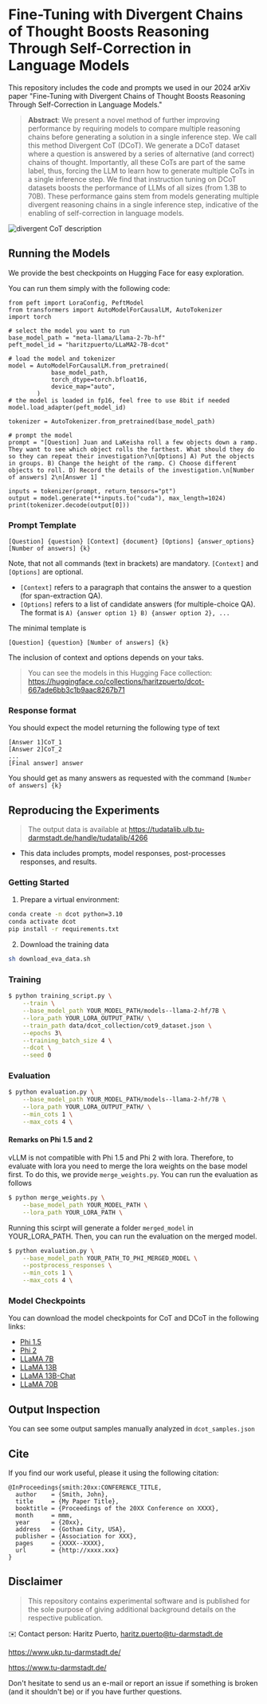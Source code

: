 # Fine-Tuning with Divergent Chains of Thought Boosts Reasoning Through Self-Correction in Language Models

This repository includes the code and prompts we used in our 2024 arXiv paper "Fine-Tuning with Divergent Chains of Thought Boosts Reasoning Through Self-Correction in Language Models."



> **Abstract**:
We present a novel method of further improving performance by requiring models to compare multiple reasoning chains before generating a solution in a single inference step. We call this method Divergent CoT (DCoT).
We generate a DCoT dataset where a question is answered by a series of alternative (and correct) chains of thought. Importantly, all these CoTs are part of the same label, thus, forcing the LLM to learn how to generate multiple CoTs in a single inference step.
We find that instruction tuning on DCoT datasets boosts the performance of LLMs of all sizes (from 1.3B to 70B). These performance gains stem from models generating multiple divergent reasoning chains in a single inference step, indicative of the enabling of self-correction in language models.

![divergent CoT description](./assets/intro.png)


## Running the Models
We provide the best checkpoints on Hugging Face for easy exploration.

You can run them simply with the following code:

```
from peft import LoraConfig, PeftModel
from transformers import AutoModelForCausalLM, AutoTokenizer
import torch

# select the model you want to run
base_model_path = "meta-llama/Llama-2-7b-hf"
peft_model_id = "haritzpuerto/LLaMA2-7B-dcot"

# load the model and tokenizer
model = AutoModelForCausalLM.from_pretrained(
            base_model_path,
            torch_dtype=torch.bfloat16,
            device_map="auto",
        )
# the model is loaded in fp16, feel free to use 8bit if needed
model.load_adapter(peft_model_id)

tokenizer = AutoTokenizer.from_pretrained(base_model_path)

# prompt the model
prompt = "[Question] Juan and LaKeisha roll a few objects down a ramp. They want to see which object rolls the farthest. What should they do so they can repeat their investigation?\n[Options] A) Put the objects in groups. B) Change the height of the ramp. C) Choose different objects to roll. D) Record the details of the investigation.\n[Number of answers] 2\n[Answer 1] "

inputs = tokenizer(prompt, return_tensors="pt")
output = model.generate(**inputs.to("cuda"), max_length=1024)
print(tokenizer.decode(output[0]))
```

### Prompt Template
```
[Question] {question} [Context] {document} [Options] {answer_options} [Number of answers] {k}
```
Note, that not all commands (text in brackets) are mandatory. `[Context]` and `[Options]` are optional. 
- `[Context]` refers to a paragraph that contains the answer to a question (for span-extraction QA).
- `[Options]` refers to a list of candidate answers (for multiple-choice QA). The format is `A) {answer option 1} B) {answer option 2}, ...`

The minimal template is

```
[Question] {question} [Number of answers] {k}
```

The inclusion of context and options depends on your taks.

> You can see the models in this Hugging Face collection: https://huggingface.co/collections/haritzpuerto/dcot-667ade6bb3c1b9aac8267b71

### Response format
You should expect the model returning the following type of text

```
[Answer 1]CoT_1
[Answer 2]CoT_2
...
[Final answer] answer
```

You should get as many answers as requested with the command `[Number of answers] {k}` 


## Reproducing the Experiments


> The output data is available at https://tudatalib.ulb.tu-darmstadt.de/handle/tudatalib/4266

- This data includes prompts, model responses, post-processes responses, and results.

### Getting Started
1. Prepare a virtual environment:
```bash
conda create -n dcot python=3.10
conda activate dcot
pip install -r requirements.txt
```

2. Download the training data
```bash
sh download_eva_data.sh
```


### Training


```bash
$ python training_script.py \
    --train \
    --base_model_path YOUR_MODEL_PATH/models--llama-2-hf/7B \
    --lora_path YOUR_LORA_OUTPUT_PATH/ \
    --train_path data/dcot_collection/cot9_dataset.json \
    --epochs 3\
    --training_batch_size 4 \
    --dcot \
    --seed 0
```

### Evaluation

```bash
$ python evaluation.py \
    --base_model_path YOUR_MODEL_PATH/models--llama-2-hf/7B \
    --lora_path YOUR_LORA_OUTPUT_PATH/ \
    --min_cots 1 \
    --max_cots 4 \
```

#### Remarks on Phi 1.5 and 2
vLLM is not compatible with Phi 1.5 and Phi 2 with lora. Therefore, to evaluate with lora you need to merge the lora weights on the base model first. To do this, we provide `merge_weights.py`. You can run the evaluation as follows

```bash
$ python merge_weights.py \
    --base_model_path YOUR_MODEL_PATH \
    --lora_path YOUR_LORA_PATH \
```

Running this scirpt will generate a folder `merged_model` in YOUR_LORA_PATH. Then, you can run the evaluation on the merged model.

```bash
$ python evaluation.py \
    --base_model_path YOUR_PATH_TO_PHI_MERGED_MODEL \
    --postprocess_responses \
    --min_cots 1 \
    --max_cots 4 \
```

### Model Checkpoints
You can download the model checkpoints for CoT and DCoT in the following links:
- [Phi 1.5](https://tudatalib.ulb.tu-darmstadt.de/handle/tudatalib/4270)
- [Phi 2](https://tudatalib.ulb.tu-darmstadt.de/handle/tudatalib/4269)
- [LLaMA 7B](https://tudatalib.ulb.tu-darmstadt.de/handle/tudatalib/4268)
- [LLaMA 13B](https://tudatalib.ulb.tu-darmstadt.de/handle/tudatalib/4267)
- [LLaMA 13B-Chat](https://tudatalib.ulb.tu-darmstadt.de/handle/tudatalib/4272)
- [LLaMA 70B](https://tudatalib.ulb.tu-darmstadt.de/handle/tudatalib/4271)

## Output Inspection
You can see some output samples manually analyzed in `dcot_samples.json`



## Cite

If you find our work useful, please it using the following citation:

```
@InProceedings{smith:20xx:CONFERENCE_TITLE,
  author    = {Smith, John},
  title     = {My Paper Title},
  booktitle = {Proceedings of the 20XX Conference on XXXX},
  month     = mmm,
  year      = {20xx},
  address   = {Gotham City, USA},
  publisher = {Association for XXX},
  pages     = {XXXX--XXXX},
  url       = {http://xxxx.xxx}
}
```

## Disclaimer

> This repository contains experimental software and is published for the sole purpose of giving additional background details on the respective publication. 

✉️ Contact person: Haritz Puerto, haritz.puerto@tu-darmstadt.de

https://www.ukp.tu-darmstadt.de/

https://www.tu-darmstadt.de/

Don't hesitate to send us an e-mail or report an issue if something is broken (and it shouldn't be) or if you have further questions.